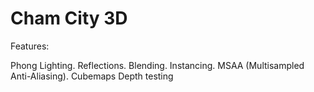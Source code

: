 # Cham City 3D

Features:

Phong Lighting.
Reflections.
Blending.
Instancing.
MSAA (Multisampled Anti-Aliasing).
Cubemaps
Depth testing

